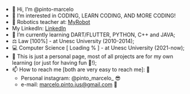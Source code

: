 - 👋 Hi, I’m @pinto-marcelo
- 👀 I’m interested in CODING, LEARN CODING, AND MORE CODING!
- :robot: Robotics teacher at: <a href="https://www.myrobot.com.br/"> MyRobot</a>
- My LinkedIn: <a href="https://www.linkedin.com/in/marcelo-pinto-293778234/"> LinkedIn</a>
- 🌱 I’m currently learning DART/FLUTTER, PYTHON, C++ and JAVA;
- ⚖ Law [100%] - at Unesc University (2010-2014);
- 💻 Computer Science [ Loading % ] - at Unesc University (2021-now); 
- 💞️ This is just a personal page, most of all projects are for my own learning (or just for having fun 🤣!);
- 📫 How to reach me [both are very easy to reach me]: 👀
    * Personal instagram: @pinto_marcelo_ 😎
    * e-mail: marcelo.pinto.jus@gmail.com 📧
